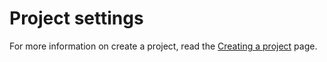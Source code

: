 # Project settings

For more information on create a project, read the [Creating a project](../projects/creating-a-project.md) page.  

